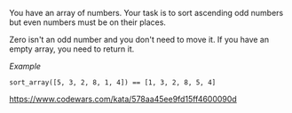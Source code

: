You have an array of numbers.
Your task is to sort ascending odd numbers but even numbers must be on their places.

Zero isn't an odd number and you don't need to move it. If you have an empty array, you need to return it.

*Example*

```
sort_array([5, 3, 2, 8, 1, 4]) == [1, 3, 2, 8, 5, 4]
```

https://www.codewars.com/kata/578aa45ee9fd15ff4600090d
